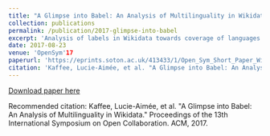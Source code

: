 ```yaml
---
title: "A Glimpse into Babel: An Analysis of Multilinguality in Wikidata"
collection: publications
permalink: /publication/2017-glimpse-into-babel
excerpt: 'Analysis of labels in Wikidata towards coverage of languages'
date: 2017-08-23
venue: 'OpenSym'17
paperurl: 'https://eprints.soton.ac.uk/413433/1/Open_Sym_Short_Paper_Wikidata_Multilingual.pdf'
citation: 'Kaffee, Lucie-Aimée, et al. "A Glimpse into Babel: An Analysis of Multilinguality in Wikidata." Proceedings of the 13th International Symposium on Open Collaboration. ACM, 2017.'
---
```


[Download paper here](https://eprints.soton.ac.uk/413433/1/Open_Sym_Short_Paper_Wikidata_Multilingual.pdf)

Recommended citation: Kaffee, Lucie-Aimée, et al. "A Glimpse into Babel: An Analysis of Multilinguality in Wikidata." Proceedings of the 13th International Symposium on Open Collaboration. ACM, 2017.
